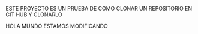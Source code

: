 ESTE PROYECTO ES UN PRUEBA DE COMO CLONAR UN REPOSITORIO EN GIT HUB Y CLONARLO 


HOLA MUNDO 
  ESTAMOS MODIFICANDO 
  